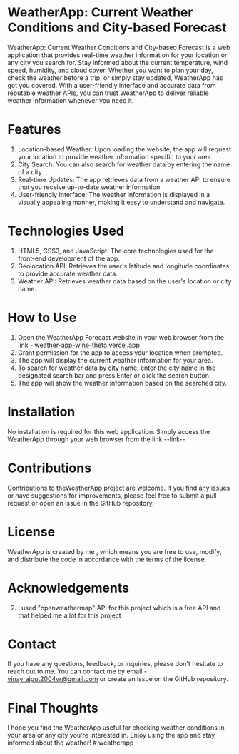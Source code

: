 # WeatherApp: Current Weather Conditions and City-based Forecast

WeatherApp: Current Weather Conditions and City-based Forecast is a web application that provides real-time weather information for your location or any city you search for. 
Stay informed about the current temperature, wind speed, humidity, and cloud cover. 
Whether you want to plan your day, check the weather before a trip, or simply stay updated, WeatherApp has got you covered. 
With a user-friendly interface and accurate data from reputable weather APIs, you can trust WeatherApp to deliver reliable weather information whenever you need it.

# Features

1. Location-based Weather: Upon loading the website, the app will request your location to provide weather information specific to your area.
2. City Search: You can also search for weather data by entering the name of a city.
3. Real-time Updates: The app retrieves data from a weather API to ensure that you receive up-to-date weather information.
4. User-friendly Interface: The weather information is displayed in a visually appealing manner, making it easy to understand and navigate.

# Technologies Used

1. HTML5, CSS3, and JavaScript: The core technologies used for the front-end development of the app.
2. Geolocation API: Retrieves the user's latitude and longitude coordinates to provide accurate weather data.
3. Weather API: Retrieves weather data based on the user's location or city name.

# How to Use

1. Open the WeatherApp Forecast website in your web browser from the link -[ weather-app-wine-theta.vercel.app](https://weather-app-wine-theta.vercel.app/)
2. Grant permission for the app to access your location when prompted.
3. The app will display the current weather information for your area.
4. To search for weather data by city name, enter the city name in the designated search bar and press Enter or click the search button.
5. The app will show the weather information based on the searched city.

# Installation

No installation is required for this web application. Simply access the WeatherApp through your web browser from the link --link--

# Contributions

Contributions to theWeatherApp project are welcome. If you find any issues or have suggestions for improvements, please feel free to submit a pull request 
or open an issue in the GitHub repository.

# License

WeatherApp is created by me , which means you are free to use, modify, and distribute the code in accordance with the terms of the license.

# Acknowledgements


2. I used "openweathermap" API for this project which is a free API and that helped me a lot for this project

# Contact

If you have any questions, feedback, or inquiries, please don't hesitate to reach out to me. You can contact me by email - vinayrajput2004vr@gmail.com
or create an issue on the GitHub repository.

# Final Thoughts

I hope you find the WeatherApp useful for checking weather conditions in your area or any city you're interested in. 
Enjoy using the app and stay informed about the weather!
#   w e a t h e r a p p  
 